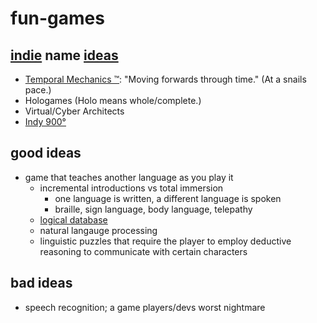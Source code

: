 # fun-games
## [indie](http://www.gamedevmap.com/) name [ideas](https://en.wikipedia.org/wiki/Lists_of_video_game_companies)
* [Temporal Mechanics ™](https://en.wikipedia.org/wiki/Droste_effect): "Moving forwards through time." (At a snails pace.)
* Hologames (Holo means whole/complete.)
* Virtual/Cyber Architects
* [Indy 900°](https://www.reddit.com/r/skateboarding/comments/294ox5/indy_900_has_it_ever_actually_been_done/)

## good ideas
* game that teaches another language as you play it
    * incremental introductions vs total immersion
        * one language is written, a different language is spoken
        * braille, sign language, body language, telepathy
    * [logical database](https://en.wikipedia.org/wiki/Deductive_database)
    * natural langauge processing
    * linguistic puzzles that require the player to employ deductive reasoning to communicate with certain characters

## bad ideas
* speech recognition; a game players/devs worst nightmare
